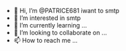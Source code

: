 - 👋 Hi, I’m @PATRICE681 iwant to smtp 
- 👀 I’m interested in smtp
- 🌱 I’m currently learning ...
- 💞️ I’m looking to collaborate on ...
- 📫 How to reach me ...

<!---
PATRICE681/PATRICE681 is a ✨ special ✨ repository because its `README.md` (this file) appears on your GitHub profile.
You can click the Preview link to take a look at your changes.
--->
